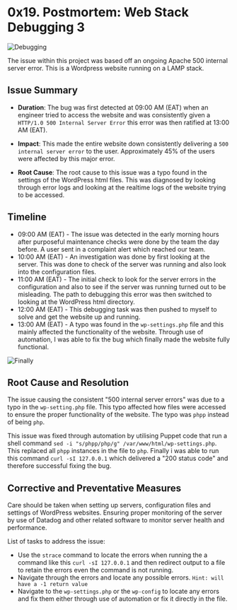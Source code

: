 # 0x19. Postmortem: Web Stack Debugging 3

![Debugging](/alx-system_engineering-devops/0x19-postmortem/debugging-we-bare-bears.gif)

The issue within this project was based off an ongoing Apache 500 internal server error. This is a Wordpress website running on a LAMP stack.

## Issue Summary

* **Duration**: The bug was first detected at 09:00 AM (EAT) when an engineer tried to access the website and was consistently given a `HTTP/1.0 500 Internal Server Error` this error was then ratified at 13:00 AM (EAT).

* **Impact**: This made the entire website down consistently delivering a `500 internal server error` to the user. Approximately 45% of the users were affected by this major error.

* **Root Cause**: The root cause to this issue was a typo found in the settings of the WordPress html files. This was diagnosed by looking through error logs and looking at the realtime logs of the website trying to be accessed.

## Timeline

* 09:00 AM (EAT) - The issue was detected in the early morning hours after purposeful maintenance checks were done by the team the day before. A user sent in a complaint alert which reached our team.
* 10:00 AM (EAT) - An investigation was done by first looking at the server. This was done to check of the server was running and also look into the configuration files.
* 11:00 AM (EAT) - The initial check to look for the server errors in the configuration and also to see if the server was running turned out to be misleading. The path to debugging this error was then switched to looking at the WordPress html directory.
* 12:00 AM (EAT) - This debugging task was then pushed to myself to solve and get the website up and running.
* 13:00 AM (EAT) - A typo was found in the `wp-settings.php` file and this mainly affected the functionality of the website. Through use of automation, I was able to fix the bug which finally made the website fully functional.

![Finally](/alx-system_engineering-devops/0x19-postmortem/omg-hell.gif)

## Root Cause and Resolution

The issue causing the consistent "500 internal server errors" was due to a typo in the `wp-setting.php` file. This typo affected how files were accessed to ensure the proper functionality of the website. The typo was `phpp` instead of being `php`.

This issue was fixed through automation by utilising Puppet code that run a shell command `sed -i "s/phpp/php/g" /var/www/html/wp-settings.php`. This replaced all `phpp` instances in the file to `php`. Finally i was able to run this command `curl -sI 127.0.0.1` which delivered a "200 status code" and therefore successful fixing the bug.

## Corrective and Preventative Measures

Care should be taken when setting up servers, configuration files and settings of WordPress websites. Ensuring proper monitoring of the server by use of Datadog and other related software to monitor server health and performance.

List of tasks to address the issue:
* Use the `strace` command to locate the errors when running the a command like this `curl -sI 127.0.0.1` and then redirect output to a file to retain the errors even the command is not running.
* Navigate through the errors and locate any possible errors. `Hint: will have a -1 return value`
* Navigate to the `wp-settings.php` or the `wp-config` to locate any errors and fix them either through use of automation or fix it directly in the file.
